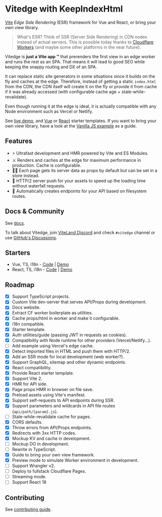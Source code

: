 # Vitedge with KeepIndexHtml

[Vite](https://github.com/vitejs/vite) _Edge Side Rendering_ (ESR) framework for Vue and React, or bring your own view library.

> What's ESR? Think of SSR (Server Side Rendering) in CDN nodes instead of actual servers. This is possible today thanks to [Cloudflare Workers](https://workers.cloudflare.com/) (and maybe some other platforms in the near future).

Vitedge is **just a Vite app ™** that prerenders the first view in an edge worker and runs the rest as an SPA. That means it will lead to good SEO while keeping the snappy routing and DX of an SPA.

It can replace static site generators in some situations since it builds on the fly and caches at the edge. Therefore, instead of getting a static `index.html` from the CDN, the CDN itself will create it on the fly or provide it from cache if it was already accessed (with configurable cache age + stale-while-revalidate).

Even though running it at the edge is ideal, it is actually compatible with any Node environment such as Vercel or Netlify.

See [live demo](https://vitessedge.zable.workers.dev/), and [Vue](https://github.com/frandiox/vitessedge-template) or [React](https://github.com/frandiox/reactesse-edge-template) starter templates. If you want to bring your own view library, have a look at the [Vanilla JS example](./examples/vanilla) as a guide.

## Features

- ⚡ Ultrafast development and HMR powered by Vite and ES Modules.
- ⚔️ Renders and caches at the edge for maximum performance in production. Cache is configurable.
- 💁‍♂️ Each page gets its server data as props by default but can be set in a store instead.
- 🔽 HTTP/2 server push for your assets to speed up the loading time without waterfall requests.
- 🧱 Automatically creates endpoints for your API based on filesystem routes.

## Docs & Community

See [docs](https://vitedge.js.org).

To talk about Vitedge, join [ViteLand Discord](https://discord.gg/taRZdpzHhR) and check `#vitedge` channel or use [GitHub's Discussions](https://github.com/frandiox/vitedge/discussions).

## Starters

- Vue, TS, i18n - [Code](https://github.com/frandiox/vitessedge-template) | [Demo](https://vitessedge.zable.workers.dev/)
- React, TS, i18n - [Code](https://github.com/frandiox/reactesse-edge-template) | [Demo](https://reactesse.zable.workers.dev/)

## Roadmap

- [x] Support TypeScript projects.
- [x] Custom Vite dev-server that serves API/Props during development.
- [x] Docs website.
- [x] Extract CF worker boilerplate as utilities.
- [x] Cache props/html in worker and make it configurable.
- [x] i18n compatible.
- [x] Starter template.
- [x] Auth utilities/guide (passing JWT in requests as cookies).
- [x] Compatibility with Node runtime for other providers (Vercel/Netlify...).
- [ ] Add example using Vercel's edge cache.
- [x] Detect imported files in HTML and push them with HTTP/2.
- [x] Add an SSR mode for local development (web worker?).
- [x] Support GraphQL, sitemap and other dynamic endpoints.
- [x] React compatibility.
- [x] Provide React starter template.
- [x] Support Vite 2.
- [x] HMR for API side.
- [x] Page props HMR in browser on file save.
- [x] Preload assets using Vite's manifest.
- [x] Support self-requests to API endpoints during SSR.
- [x] Support parameters and wildcards in API file routes (`api/path/[param].js`).
- [ ] Stale-while-revalidate cache for pages.
- [x] CORS defaults.
- [x] Throw errors from API/Props endpoints.
- [x] Redirects with 3xx HTTP codes.
- [x] Mockup KV and cache in development.
- [ ] Mockup DO in development.
- [ ] Rewrite in TypeScript.
- [x] Guide to bring your own view framework.
- [x] Preview mode to simulate Worker environment in development.
- [ ] Support Wrangler v2.
- [ ] Deploy to fullstack Cloudflare Pages.
- [ ] Streaming mode.
- [ ] Support React 18

## Contributing

See [contributing guide](./.github/contributing.md).
